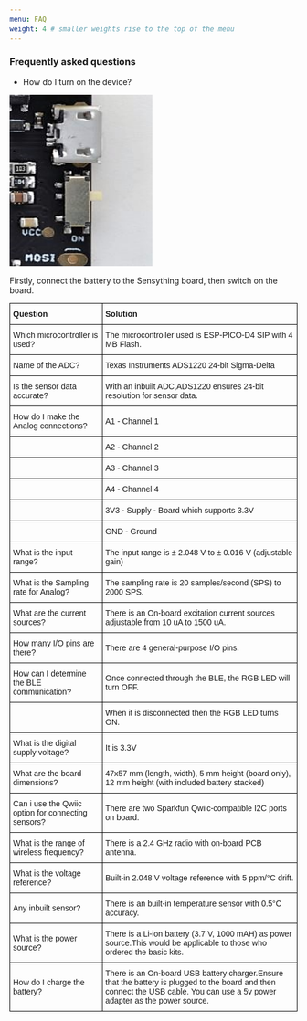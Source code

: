 ```yaml
---
menu: FAQ
weight: 4 # smaller weights rise to the top of the menu
---
```


### Frequently asked questions

* How do I turn on the device?

 <img width="250" height="300" src="images/switch button.jpg"> 

Firstly, connect the battery to the Sensything board, then switch on the board.

<style type="text/css">
.tg  {border-collapse:collapse;border-spacing:0;}
.tg td{font-family:Arial, sans-serif;font-size:14px;padding:10px 5px;border-style:solid;border-width:1px;overflow:hidden;word-break:normal;border-color:black;}
.tg th{font-family:Arial, sans-serif;font-size:14px;font-weight:normal;padding:10px 5px;border-style:solid;border-width:1px;overflow:hidden;word-break:normal;border-color:black;}
.tg .tg-s268{text-align:left}
</style>
<table class="tg">
  <tr>
    <th class="tg-s268"><span style="font-weight:bold">Question</span></th>
    <th class="tg-s268"><span style="font-weight:bold">Solution</span></th>
  </tr>
  <tr>
    <td class="tg-xldj">Which microcontroller is used?</td>
    <td class="tg-xldj">The microcontroller used is ESP-PICO-D4 SIP with 4 MB Flash.</td>
  </tr>
  <tr>
    <td class="tg-xldj">Name of the ADC?</td>
    <td class="tg-xldj">Texas Instruments ADS1220 24-bit Sigma-Delta</td>
  </tr>
  <tr>
    <td class="tg-0pky">Is the sensor data accurate?</td>
    <td class="tg-0pky">With an inbuilt ADC,ADS1220 ensures 24-bit resolution for sensor data.</td>
  </tr>
  <tr>
    <td class="tg-0pky">How do I make the Analog connections?</td>
    <td class="tg-0pky">A1 - Channel 1</td>
  </tr>
  <tr>
    <td class="tg-0pky"></td>
    <td class="tg-0pky">A2 - Channel 2</td>
  </tr>
  <tr>
    <td class="tg-0pky"></td>
    <td class="tg-0pky">A3 - Channel 3</td>
  </tr>
  <tr>
    <td class="tg-0pky"></td>
    <td class="tg-0pky">A4 - Channel 4</td>
  </tr>
  <tr>
    <td class="tg-0pky"></td>
    <td class="tg-0pky">3V3 - Supply - Board which supports 3.3V</td>
  </tr>
  <tr>
    <td class="tg-0pky"></td>
    <td class="tg-0pky">GND - Ground</td>
  </tr>
  <tr>
    <td class="tg-0pky">What is the input range?</td>
    <td class="tg-0pky">The input range is ± 2.048 V to ± 0.016 V (adjustable gain)</td>
  </tr>
  <tr>
    <td class="tg-0pky">What is the Sampling  rate for Analog?</td>
    <td class="tg-0pky">The sampling rate is 20 samples/second (SPS) to 2000 SPS.</td>
  </tr>
  <tr>
    <td class="tg-0pky">What are the current sources?</td>
    <td class="tg-0pky">There is an On-board excitation current sources adjustable from 10 uA to 1500 uA.</td>
  </tr>
  <tr>
    <td class="tg-0pky">How many I/O pins are there?</td>
    <td class="tg-0pky">There are 4 general-purpose I/O pins.</td>
  </tr>
  <tr>
    <td class="tg-0pky">How can I determine the BLE communication?</td>
    <td class="tg-0pky">Once connected through the BLE, the RGB LED will turn OFF.</td>
  </tr>
  <tr>
    <td class="tg-0pky"></td>
    <td class="tg-0pky">When it is disconnected then the RGB LED turns ON.</td>
  </tr>
  <tr>
    <td class="tg-0pky">What is the digital supply voltage?</td>
    <td class="tg-0pky">It is 3.3V</td>
  </tr>
  <tr>
    <td class="tg-0pky">What are the board dimensions?</td>
    <td class="tg-0pky">47x57 mm (length, width),  5 mm height (board only),  12 mm height (with included battery stacked)</td>
  </tr>
  <tr>
    <td class="tg-0pky">Can i use the Qwiic option for connecting sensors?</td>
    <td class="tg-0pky">There are two Sparkfun Qwiic-compatible I2C ports on board.</td>
  </tr>
  <tr>
    <td class="tg-0pky">What is the range of wireless frequency?</td>
    <td class="tg-0pky">There is a 2.4 GHz radio with on-board PCB antenna.</td>
  </tr>
  <tr>
    <td class="tg-0pky">What is the voltage reference?</td>
    <td class="tg-0pky">Built-in 2.048 V voltage reference with 5 ppm/°C drift.</td>
  </tr>
  <tr>
    <td class="tg-0pky">Any inbuilt sensor?</td>
    <td class="tg-0pky">There is an built-in temperature sensor with 0.5°C accuracy.</td>
  </tr>
  <tr>
    <td class="tg-0pky">What is the power source?</td>
    <td class="tg-0pky">There is a Li-ion battery (3.7 V, 1000 mAH) as power source.This would be applicable to those who ordered the basic kits.</td>
  </tr>
  <tr>
    <td class="tg-0pky">How do I charge the battery?</td>
    <td class="tg-0pky">There is an On-board USB battery charger.Ensure that the battery is plugged to the board and then connect the USB cable.  You can use a 5v power adapter as the power source.</td>
  </tr>
</table>

